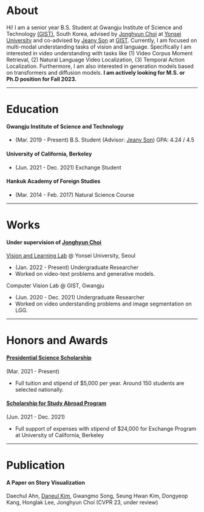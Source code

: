 # About
Hi! I am a senior year B.S. Student at Gwangju Institute of Science and Technology [(GIST)](https://www.gist.ac.kr), South Korea, advised by [Jonghyun Choi](https://ppolon.github.io) at [Yonsei University](https://www.yonsei.ac.kr) and co-advised by [Jeany Son](https://jeanyson.github.io/) at [GIST](https://www.gist.ac.kr).
Currently, I am focused on multi-modal understanding tasks of vision and language. 
Specifically I am interested in video understanding with tasks like (1) Video Corpus Moment Retrieval, (2) Natural Language Video Localization, (3) Temporal Action Localization.
Furthermore, I am also interested in generation models based on transformers and diffusion models.
**I am actively looking for M.S. or Ph.D position for Fall 2023.**

---

# Education
#### Gwangju Institute of Science and Technology
- (Mar. 2019 - Present) B.S. Student (Advisor: [Jeany Son](https://jeanyson.github.io/))
GPA: 4.24 / 4.5


#### University of California, Berkeley
- (Jun. 2021 - Dec. 2021) Exchange Student


#### Hankuk Academy of Foreign Studies
- (Mar. 2014 - Feb. 2017) Natural Science Course

---

# Works
#### Under supervision of [Jonghyun Choi](https://ppolon.github.io/)
[Vision and Learning Lab](https://yonseivnl.github.io) @ Yonsei University, Seoul
- (Jan. 2022 - Present) Undergraduate Researcher
- Worked on video-text problems and generative models.

Computer Vision Lab @ GIST, Gwangju
- (Jun. 2020 - Dec. 2021) Undergraduate Researcher
-  Worked on video understanding problems and image segmentation on LGG.

---

# Honors and Awards
#### [Presidential Science Scholarship](https://www.kosaf.go.kr/ko/scholar.do?pg=scholarship05_05_01)
(Mar. 2021 - Present) 
- Full tuition and stipend of $5,000 per year. Around 150 students are selected nationally.

#### [Scholarship for Study Abroad Program](https://ipa.gist.ac.kr/ipa/html/sub04/040202.html)
(Jun. 2021 - Dec. 2021)
- Full support of expenses with stipend of $24,000 for Exchange Program at University of California, Berkeley

---

# Publication
#### A Paper on Story Visualization
Daechul Ahn, <ins>Daneul Kim</ins>, Gwangmo Song, Seung Hwan Kim, Dongyeop Kang, Honglak Lee, Jonghyun Choi
(CVPR 23, under review)
